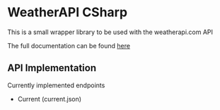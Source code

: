 # WeatherAPI CSharp
This is a small wrapper library to be used with the weatherapi.com API

The full documentation can be found [here](https://underthefoxtree.github.io/WeatherAPI-CSharp/api/index.html)

## API Implementation
Currently implemented endpoints
- Current (current.json)
